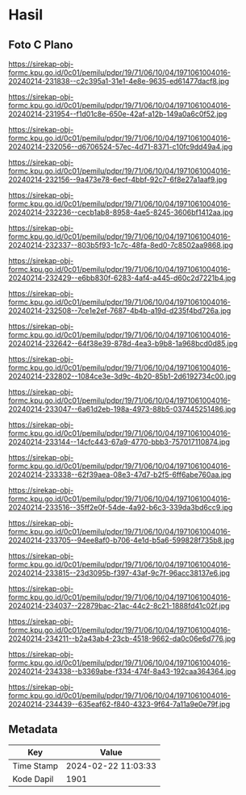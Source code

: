# Hasil

## Foto C Plano

https://sirekap-obj-formc.kpu.go.id/0c01/pemilu/pdpr/19/71/06/10/04/1971061004016-20240214-231838--c2c395a1-31e1-4e8e-9635-ed61477dacf8.jpg

https://sirekap-obj-formc.kpu.go.id/0c01/pemilu/pdpr/19/71/06/10/04/1971061004016-20240214-231954--f1d01c8e-650e-42af-a12b-149a0a6c0f52.jpg

https://sirekap-obj-formc.kpu.go.id/0c01/pemilu/pdpr/19/71/06/10/04/1971061004016-20240214-232056--d6706524-57ec-4d71-8371-c10fc9dd49a4.jpg

https://sirekap-obj-formc.kpu.go.id/0c01/pemilu/pdpr/19/71/06/10/04/1971061004016-20240214-232156--9a473e78-6ecf-4bbf-92c7-6f8e27a1aaf9.jpg

https://sirekap-obj-formc.kpu.go.id/0c01/pemilu/pdpr/19/71/06/10/04/1971061004016-20240214-232236--cecb1ab8-8958-4ae5-8245-3606bf1412aa.jpg

https://sirekap-obj-formc.kpu.go.id/0c01/pemilu/pdpr/19/71/06/10/04/1971061004016-20240214-232337--803b5f93-1c7c-48fa-8ed0-7c8502aa9868.jpg

https://sirekap-obj-formc.kpu.go.id/0c01/pemilu/pdpr/19/71/06/10/04/1971061004016-20240214-232429--e6bb830f-6283-4af4-a445-d60c2d7221b4.jpg

https://sirekap-obj-formc.kpu.go.id/0c01/pemilu/pdpr/19/71/06/10/04/1971061004016-20240214-232508--7ce1e2ef-7687-4b4b-a19d-d235f4bd726a.jpg

https://sirekap-obj-formc.kpu.go.id/0c01/pemilu/pdpr/19/71/06/10/04/1971061004016-20240214-232642--64f38e39-878d-4ea3-b9b8-1a968bcd0d85.jpg

https://sirekap-obj-formc.kpu.go.id/0c01/pemilu/pdpr/19/71/06/10/04/1971061004016-20240214-232802--1084ce3e-3d9c-4b20-85b1-2d6192734c00.jpg

https://sirekap-obj-formc.kpu.go.id/0c01/pemilu/pdpr/19/71/06/10/04/1971061004016-20240214-233047--6a61d2eb-198a-4973-88b5-037445251486.jpg

https://sirekap-obj-formc.kpu.go.id/0c01/pemilu/pdpr/19/71/06/10/04/1971061004016-20240214-233144--14cfc443-67a9-4770-bbb3-757017110874.jpg

https://sirekap-obj-formc.kpu.go.id/0c01/pemilu/pdpr/19/71/06/10/04/1971061004016-20240214-233338--62f39aea-08e3-47d7-b2f5-6ff6abe760aa.jpg

https://sirekap-obj-formc.kpu.go.id/0c01/pemilu/pdpr/19/71/06/10/04/1971061004016-20240214-233516--35ff2e0f-54de-4a92-b6c3-339da3bd6cc9.jpg

https://sirekap-obj-formc.kpu.go.id/0c01/pemilu/pdpr/19/71/06/10/04/1971061004016-20240214-233705--94ee8af0-b706-4e1d-b5a6-599828f735b8.jpg

https://sirekap-obj-formc.kpu.go.id/0c01/pemilu/pdpr/19/71/06/10/04/1971061004016-20240214-233815--23d3095b-f397-43af-9c7f-96acc38137e6.jpg

https://sirekap-obj-formc.kpu.go.id/0c01/pemilu/pdpr/19/71/06/10/04/1971061004016-20240214-234037--22879bac-21ac-44c2-8c21-1888fd41c02f.jpg

https://sirekap-obj-formc.kpu.go.id/0c01/pemilu/pdpr/19/71/06/10/04/1971061004016-20240214-234211--b2a43ab4-23cb-4518-9662-da0c06e6d776.jpg

https://sirekap-obj-formc.kpu.go.id/0c01/pemilu/pdpr/19/71/06/10/04/1971061004016-20240214-234338--b3369abe-f334-474f-8a43-192caa364364.jpg

https://sirekap-obj-formc.kpu.go.id/0c01/pemilu/pdpr/19/71/06/10/04/1971061004016-20240214-234439--635eaf62-f840-4323-9f64-7a11a9e0e79f.jpg


## Metadata

| Key        | Value               |
| ---------- | ------------------- |
| Time Stamp | 2024-02-22 11:03:33 |
| Kode Dapil | 1901                |



